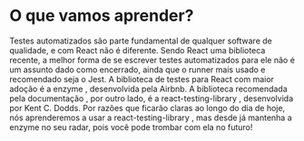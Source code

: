 # O que vamos aprender?

Testes automatizados são parte fundamental de qualquer software de qualidade, e com React não é diferente. Sendo React uma biblioteca recente, a melhor forma de se escrever testes automatizados para ele não é um assunto dado como encerrado, ainda que o runner mais usado e recomendado seja o Jest. A biblioteca de testes para React com maior adoção é a enzyme , desenvolvida pela Airbnb. A biblioteca recomendada pela documentação , por outro lado, é a react-testing-library , desenvolvida por Kent C. Dodds. Por razões que ficarão claras ao longo do dia de hoje, nós aprenderemos a usar a react-testing-library , mas desde já mantenha a enzyme no seu radar, pois você pode trombar com ela no futuro!